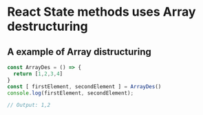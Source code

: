 # React State methods uses Array destructuring

## A example of Array distructuring

```js
const ArrayDes = () => {
  return [1,2,3,4]
}
const [ firstElement, secondElement ] = ArrayDes()
console.log(firstElement, secondElement);

// Output: 1,2
```
